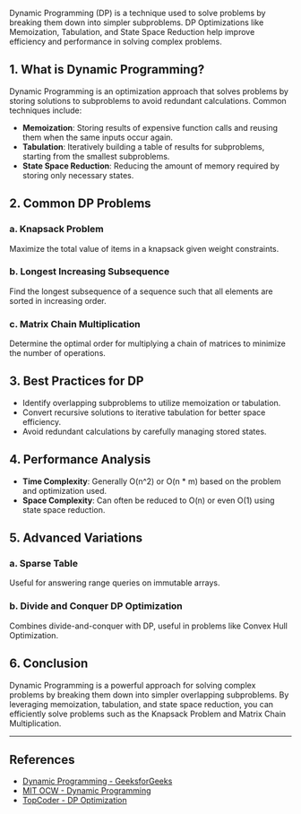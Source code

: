 Dynamic Programming (DP) is a technique used to solve problems by breaking them down into simpler subproblems. DP Optimizations like Memoization, Tabulation, and State Space Reduction help improve efficiency and performance in solving complex problems.

## 1. What is Dynamic Programming?

Dynamic Programming is an optimization approach that solves problems by storing solutions to subproblems to avoid redundant calculations. Common techniques include:

- **Memoization**: Storing results of expensive function calls and reusing them when the same inputs occur again.
- **Tabulation**: Iteratively building a table of results for subproblems, starting from the smallest subproblems.
- **State Space Reduction**: Reducing the amount of memory required by storing only necessary states.

## 2. Common DP Problems

### a. Knapsack Problem

Maximize the total value of items in a knapsack given weight constraints.

### b. Longest Increasing Subsequence

Find the longest subsequence of a sequence such that all elements are sorted in increasing order.

### c. Matrix Chain Multiplication

Determine the optimal order for multiplying a chain of matrices to minimize the number of operations.

## 3. Best Practices for DP

- Identify overlapping subproblems to utilize memoization or tabulation.
- Convert recursive solutions to iterative tabulation for better space efficiency.
- Avoid redundant calculations by carefully managing stored states.

## 4. Performance Analysis

- **Time Complexity**: Generally O(n^2) or O(n \* m) based on the problem and optimization used.
- **Space Complexity**: Can often be reduced to O(n) or even O(1) using state space reduction.

## 5. Advanced Variations

### a. Sparse Table

Useful for answering range queries on immutable arrays.

### b. Divide and Conquer DP Optimization

Combines divide-and-conquer with DP, useful in problems like Convex Hull Optimization.

## 6. Conclusion

Dynamic Programming is a powerful approach for solving complex problems by breaking them down into simpler overlapping subproblems. By leveraging memoization, tabulation, and state space reduction, you can efficiently solve problems such as the Knapsack Problem and Matrix Chain Multiplication.

---

## References

- [Dynamic Programming - GeeksforGeeks](https://www.geeksforgeeks.org/dynamic-programming/)
- [MIT OCW - Dynamic Programming](https://ocw.mit.edu/courses/electrical-engineering-and-computer-science/6-006-introduction-to-algorithms-fall-2011/lecture-notes/)
- [TopCoder - DP Optimization](https://www.topcoder.com/community/competitive-programming/tutorials/dynamic-programming-from-novice-to-advanced/)

